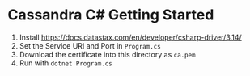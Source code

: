 # Cassandra C# Getting Started

1. Install https://docs.datastax.com/en/developer/csharp-driver/3.14/
2. Set the Service URI and Port in `Program.cs`
3. Download the certificate into this directory as `ca.pem`
4. Run with `dotnet Program.cs`


